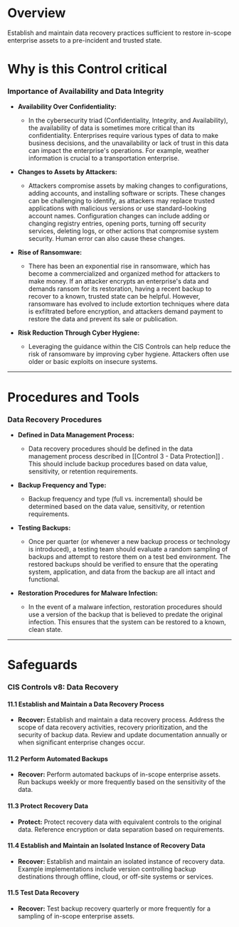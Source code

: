 # Overview 

Establish and maintain data recovery practices sufficient to restore in-scope
enterprise assets to a pre-incident and trusted state.

# Why is this Control critical

### Importance of Availability and Data Integrity

- **Availability Over Confidentiality:**
  - In the cybersecurity triad (Confidentiality, Integrity, and Availability), the availability of data is sometimes more critical than its confidentiality. Enterprises require various types of data to make business decisions, and the unavailability or lack of trust in this data can impact the enterprise's operations. For example, weather information is crucial to a transportation enterprise.

- **Changes to Assets by Attackers:**
  - Attackers compromise assets by making changes to configurations, adding accounts, and installing software or scripts. These changes can be challenging to identify, as attackers may replace trusted applications with malicious versions or use standard-looking account names. Configuration changes can include adding or changing registry entries, opening ports, turning off security services, deleting logs, or other actions that compromise system security. Human error can also cause these changes.

- **Rise of Ransomware:**
  - There has been an exponential rise in ransomware, which has become a commercialized and organized method for attackers to make money. If an attacker encrypts an enterprise's data and demands ransom for its restoration, having a recent backup to recover to a known, trusted state can be helpful. However, ransomware has evolved to include extortion techniques where data is exfiltrated before encryption, and attackers demand payment to restore the data and prevent its sale or publication.

- **Risk Reduction Through Cyber Hygiene:**
  - Leveraging the guidance within the CIS Controls can help reduce the risk of ransomware by improving cyber hygiene. Attackers often use older or basic exploits on insecure systems.

---
# Procedures and Tools
### Data Recovery Procedures

- **Defined in Data Management Process:**
  - Data recovery procedures should be defined in the data management process described in [[Control 3 - Data Protection]] . This should include backup procedures based on data value, sensitivity, or retention requirements.

- **Backup Frequency and Type:**
  - Backup frequency and type (full vs. incremental) should be determined based on the data value, sensitivity, or retention requirements.

- **Testing Backups:**
  - Once per quarter (or whenever a new backup process or technology is introduced), a testing team should evaluate a random sampling of backups and attempt to restore them on a test bed environment. The restored backups should be verified to ensure that the operating system, application, and data from the backup are all intact and functional.

- **Restoration Procedures for Malware Infection:**
  - In the event of a malware infection, restoration procedures should use a version of the backup that is believed to predate the original infection. This ensures that the system can be restored to a known, clean state.

---
# Safeguards

### CIS Controls v8: Data Recovery

#### 11.1 Establish and Maintain a Data Recovery Process
- **Recover:** Establish and maintain a data recovery process. Address the scope of data recovery activities, recovery prioritization, and the security of backup data. Review and update documentation annually or when significant enterprise changes occur.

#### 11.2 Perform Automated Backups
- **Recover:** Perform automated backups of in-scope enterprise assets. Run backups weekly or more frequently based on the sensitivity of the data.

#### 11.3 Protect Recovery Data
- **Protect:** Protect recovery data with equivalent controls to the original data. Reference encryption or data separation based on requirements.

#### 11.4 Establish and Maintain an Isolated Instance of Recovery Data
- **Recover:** Establish and maintain an isolated instance of recovery data. Example implementations include version controlling backup destinations through offline, cloud, or off-site systems or services.

#### 11.5 Test Data Recovery
- **Recover:** Test backup recovery quarterly or more frequently for a sampling of in-scope enterprise assets.
